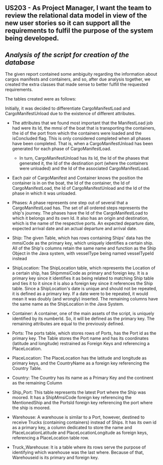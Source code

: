 ##  US203 - As Project Manager, I want the team to review the relational data model in view of the new user stories so it can support all the requirements to fulfil the purpose of the system being developed.

## *Analysis of the script for creation of the database*

The given report contained some ambiguity regarding the information about cargos manifests and containers, and so, after due analysis together, we created the extra classes that made sense to better fulfill the requested requirements.

The tables created were as follows:

Initially, it was decided to differentiate CargoManifestLoad and CargoManifestUnload due to the existence of different attributes.

* The attributes that we found most important that the ManifestLoad job had were its Id, the mmsi of the boat that is transporting the containers, the id of the port from which the containers were loaded and the isConcluded flag. This is only considered completed when all phases have been completed. That is, when a CargoManifestUnload has been generated for each phase of CargoManifestLoad.

  * In turn, CargoManifestUnload has its Id, the Id of the phases that generated it, the Id of the destination port (where the containers were unloaded) and the Id of the associated CargoManifestLoad.


* Each pair of CargoManifest and Container knows the position the container is in on the boat, the Id of the container, the Id of CargoManifestLoad, the Id of CargoManifestUnload and the Id of the phase in which it was unloaded.


* Phases:
A phase represents one step out of several that a CargoManifestLoad has. The set of all ordered steps represents the ship's journey.
The phases have the Id of the CargoManifestLoad to which it belongs and its own Id. It also has an origin and destination, which is the name of the respective ports. An expected departure date, expected arrival date and an actual departure and arrival date.


* Ship:
The given Table, which has rows containing Ships' data has the mmsiCode as the primary key, which uniquely identifies a certain ship.
All of the Ship's columns retain the same name and function as the Ship Object in the Java system, with vesselType being named vesselTypeId instead


* ShipLocation:
The ShipLocation table, which represents the Location of a certain ship, has ShipmmsiCode as primary and foreign key. It is a primary key since it identifies it as being related to matching Ship table and ties it to it since it is also a foreign key since it references the Ship table.
Since a ShipLocation's date is unique and should not be repeated, it is defined as a primary key. If a date were to be repeated, it would mean it was doubly (and wrongly) inserted.
The remaining columns have the same name as the ShipLocation in the Java System.


* Container:
A container, one of the main assets of the script, is uniquely identified by its numberId. So, it will be defined as the primary key.
The remaining attributes are equal to the previously defined.


* Ports:
The ports table, which stores rows of Ports, has the Port id as the primary key. The Table stores the Port name and has its coordinates (latitude and longitude) restrained as Foreign Keys and referencing a PlaceLocation.


* PlaceLocation:
The PlaceLocation has the latitude and longitude as primary keys, and the CountryName as a foreign key referencing the Country Table.


* Country:
The Country has its name as a Primary Key and the continent as the remaining Column


* Ship_Port:
This table represents the latest Port where the Ship was moored. It has a ShipMmsiCode foreign key referencing the MentionedShip and the PortsId foreign key referencing the port where the ship is moored.


* Warehouse:
A warehouse is similar to a Port, however, destined to receive Trucks (containing containers) instead of Ships.
It has its own id as a primary key, a column dedicated to store the name and PlaceLocationLatitude and PlaceLocationLongitude as foreign keys, referencing a PlaceLocation table row.


* Truck_Warehouse:
It is a table where its rows serve the purpose of identifying which warehouse was the last where.
Because of that, Warehouseid is its primary and foreign key.